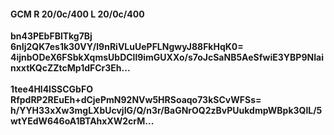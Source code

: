 #### GCM R 20/0c/400 L 20/0c/400
**bn43PEbFBlTkg7Bj**<br/>**6nIj2QK7es1k30VY/l9nRiVLuUePFLNgwyJ88FkHqK0=**<br/>**4ijnbODeX6FSbkXqmsUbDCll9imGUXXo/s7oJcSaNB5AeSfwiE3YBP9NIainxxtKQcZZtcMp1dFCr3Eh...**<br/><br/>
**1tee4Hl4lSSCGbFO**<br/>**RfpdRP2REuEh+dCjePmN92NVw5HRSoaqo73kSCvWFSs=**<br/>**h/YYH33xXw3mgLXbUcvjIG/Q/n3r/BaGNrOQ2zBvPUukdmpWBpk3QlL/5wtYEdW646oA1BTAhxXW2crM...**
